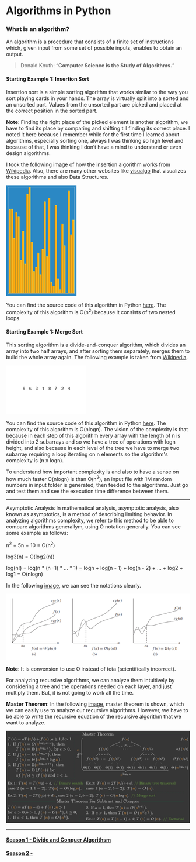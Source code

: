 # Algorithms in Python
### What is an algorithm?
An algorithm is a procedure that consists of a finite set of instructions which, given input from some set of possible inputs, enables to obtain an output.
>Donald Knuth: “**Computer Science is the Study of Algorithms.**”

#### Starting Example 1: Insertion Sort
Insertion sort is a simple sorting algorithm that works similar to the way you sort playing cards in your hands. The array is virtually split into a sorted and an unsorted part. Values from the unsorted part are picked and placed at the correct position in the sorted part.

**Note**: Finding the right place of the picked element is another algorithm, we have to find its place by comparing and shifting till finding its correct place. I noted it here because I remember while for the first time I learned about algorithms, especially sorting one, always I was thinking so high level and because of that, I was thinking I don’t have a mind to understand or even design algorithms.

I took the following image of how the insertion algorithm works from [Wikipedia](https://en.wikipedia.org/wiki/Insertion_sort#/media/File:Insertion_sort.gif). Also, there are many other websites like [visualgo](https://visualgo.net/en) that visualizes these algorithms and also Data Structures.

![insertion sort](01-introduction/Insertion_sort.gif)

You can find the source code of this algorithm in Python [here](01-introduction/01-insertion-sort.py). The complexity of this algorithm is O(n<sup>2</sup>) because it consists of two nested loops.

#### Starting Example 1: Merge Sort
This sorting algorithm is a divide-and-conquer algorithm, which divides an array into two half arrays, and after sorting them separately, merges them to build the whole array again. The following example is taken from [Wikipedia](https://en.wikipedia.org/wiki/Merge_sort#/media/File:Merge-sort-example-300px.gif).

![merge sort](01-introduction/Merge-sort-example.gif)

You can find the source code of this algorithm in Python [here](01-introduction/02-merge-sort.py). The complexity of this algorithm is O(nlogn). The vision of the complexity is that because in each step of this algorithm every array with the length of n is divided into 2 subarrays and so we have a tree of operations with logn height, and also because in each level of the tree we have to merge two subarray requiring a loop iterating on n elements so the algorithm's complexity is (n x logn).

To understand how important complexity is and also to have a sense on how much faster O(nlogn) is than O(n<sup>2</sup>), an input file with 1M random numbers in input folder is generated, then feeded to the algorithms. Just go and test them and see the execution time difference between them.

***

Asymptotic Analysis
In mathematical analysis, asymptotic analysis, also known as asymptotics, is a method of describing limiting behavior. In analyzing algorithms complexity, we refer to this method to be able to compare algorithms generallym, using O notation generally. You can see some example as follows:

n<sup>2</sup> + 5n + 10 = O(n<sup>2</sup>)

log3(n) = O(log2(n))

log(n!) = log(n * (n -1) * ... * 1) = logn + log(n - 1) + log(n - 2) + ... + log2 + log1 = O(nlogn)

In the following [image](https://www.dotnetlovers.com/article/129/explanation-on-asymptotic-notations), we can see the notations clearly.

![asymptotic notations](02-complexity-analysis/notations.png)

**Note**: It is convension to use O instead of teta (scientifically incorrect).

For analyzing recursive algorithms, we can analyze them intuitively by considering a tree and the operations needed on each layer, and just multiply them. But, it is not going to work all the time.

**Master Theorem**: In the following [image](https://www.reddit.com/r/algorithms/comments/bfs1yc/master_theorem_cheat_sheet/), master theorem is shown, which we can easily use to analyze our recursive algorithms. However, we have to be able to write the recursive equation of the recursive algorithm that we want to analyze.

![Master Theorem](02-complexity-analysis/master-theorem.jpg)

***

#### [Season 1 - Divide and Conquer Algorithsm](03-divide-and-conquer/divide-and-conquer.md)

#### [Season 2 - ]()